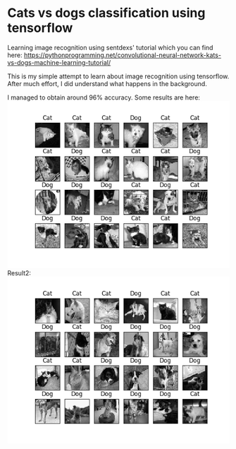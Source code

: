 # Cats vs dogs classification using tensorflow

Learning image recognition using sentdexs' tutorial which you can find here: https://pythonprogramming.net/convolutional-neural-network-kats-vs-dogs-machine-learning-tutorial/

This is my simple attempt to learn about image recognition using tensorflow. After much effort, I did understand what happens in the background.

I managed to obtain around 96% accuracy. Some results are here:
<img src="https://github.com/LawrenceVeigas/image-recognition-with-tensorflow/blob/master/classification_results/classification_acc_96.png">
<br>
Result2:
<img src="https://github.com/LawrenceVeigas/image-recognition-with-tensorflow/blob/master/classification_results/classification_2_acc_96.png">
